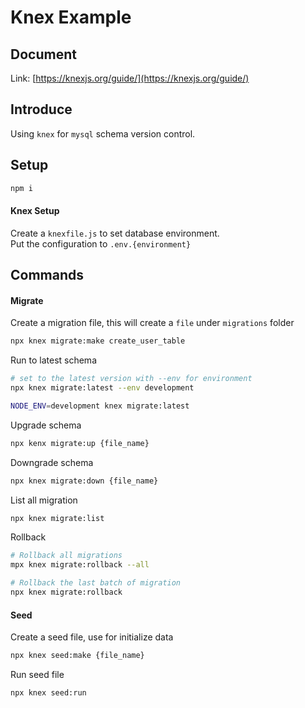 # Knex Example

## Document
Link: [https://knexjs.org/guide/](https://knexjs.org/guide/)

## Introduce
Using `knex` for `mysql` schema version control.

## Setup
```sh
npm i
```

#### Knex Setup
Create a `knexfile.js` to set database environment.  
Put the configuration to `.env.{environment}`

## Commands

#### Migrate
Create a migration file, this will create a `file` under `migrations` folder
```sh
npx knex migrate:make create_user_table 
```

Run to latest schema
```sh
# set to the latest version with --env for environment
npx knex migrate:latest --env development

NODE_ENV=development knex migrate:latest
```

Upgrade schema
```sh
npx kenx migrate:up {file_name}
```

Downgrade schema
```sh
npx knex migrate:down {file_name}
```

List all migration
```sh
npx knex migrate:list
```

Rollback
```sh
# Rollback all migrations
mpx knex migrate:rollback --all

# Rollback the last batch of migration
npx knex migrate:rollback
```

#### Seed
Create a seed file, use for initialize data
```sh
npx knex seed:make {file_name}
```

Run seed file
```sh
npx knex seed:run
```